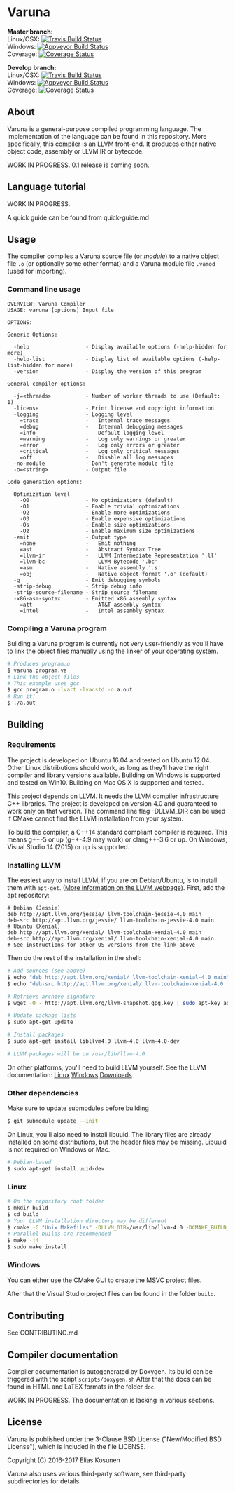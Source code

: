 # Varuna

**Master branch:**  
Linux/OSX: [![Travis Build Status](https://img.shields.io/travis/varuna-lang/varuna/master.svg)](https://travis-ci.org/varuna-lang/varuna)  
Windows: [![Appveyor Build Status](https://img.shields.io/appveyor/ci/varuna-lang/varuna/master.svg)](https://ci.appveyor.com/project/varuna-lang/varuna/branch/master)  
Coverage: [![Coverage Status](https://img.shields.io/coveralls/varuna-lang/varuna/master.svg)](https://coveralls.io/github/varuna-lang/varuna?branch=master)

**Develop branch:**  
Linux/OSX: [![Travis Build Status](https://img.shields.io/travis/varuna-lang/varuna/develop.svg)](https://travis-ci.org/varuna-lang/varuna)  
Windows: [![Appveyor Build Status](https://img.shields.io/appveyor/ci/varuna-lang/varuna/develop.svg)](https://ci.appveyor.com/project/varuna-lang/varuna/branch/develop)  
Coverage: [![Coverage Status](https://img.shields.io/coveralls/varuna-lang/varuna/develop.svg)](https://coveralls.io/github/varuna-lang/varuna?branch=develop)

## About

Varuna is a general-purpose compiled programming language.
The implementation of the language can be found in this repository.
More specifically, this compiler is an LLVM front-end.
It produces either native object code, assembly or LLVM IR or bytecode.

WORK IN PROGRESS. 0.1 release is coming soon.

## Language tutorial

WORK IN PROGRESS.

A quick guide can be found from quick-guide.md

## Usage

The compiler compiles a Varuna source file (or *module*) to
a native object file `.o` (or optionally some other format) and
a Varuna module file `.vamod` (used for importing).

### Command line usage

```
OVERVIEW: Varuna Compiler
USAGE: varuna [options] Input file

OPTIONS:

Generic Options:

  -help                  - Display available options (-help-hidden for more)
  -help-list             - Display list of available options (-help-list-hidden for more)
  -version               - Display the version of this program

General compiler options:

  -j=<threads>           - Number of worker threads to use (Default: 1)
  -license               - Print license and copyright information
  -logging               - Logging level
    =trace               -   Internal trace messages
    =debug               -   Internal debugging messages
    =info                -   Default logging level
    =warning             -   Log only warnings or greater
    =error               -   Log only errors or greater
    =critical            -   Log only critical messages
    =off                 -   Disable all log messages
  -no-module             - Don't generate module file
  -o=<string>            - Output file

Code generation options:

  Optimization level
    -O0                  - No optimizations (default)
    -O1                  - Enable trivial optimizations
    -O2                  - Enable more optimizations
    -O3                  - Enable expensive optimizations
    -Os                  - Enable size optimizations
    -Oz                  - Enable maximum size optimizations
  -emit                  - Output type
    =none                -   Emit nothing
    =ast                 -   Abstract Syntax Tree
    =llvm-ir             -   LLVM Intermediate Representation '.ll'
    =llvm-bc             -   LLVM Bytecode '.bc'
    =asm                 -   Native assembly '.s'
    =obj                 -   Native object format '.o' (default)
  -g                     - Emit debugging symbols
  -strip-debug           - Strip debug info
  -strip-source-filename - Strip source filename
  -x86-asm-syntax        - Emitted x86 assembly syntax
    =att                 -   AT&T assembly syntax
    =intel               -   Intel assembly syntax
```

### Compiling a Varuna program

Building a Varuna program is currently not very user-friendly as you'll have to link the object files manually using the linker of your operating system.

```sh
# Produces program.o
$ varuna program.va
# Link the object files
# This example uses gcc
$ gcc program.o -lvart -lvacstd -o a.out
# Run it!
$ ./a.out
```

## Building

### Requirements

The project is developed on Ubuntu 16.04 and tested on Ubuntu 12.04.
Other Linux distributions should work, as long as they'll have the right compiler and library versions available.
Building on Windows is supported and tested on Win10.
Building on Mac OS X is supported and tested.

This project depends on LLVM. It needs the LLVM compiler infrastructure C++ libraries.
The project is developed on version 4.0 and guaranteed to work only on that version.
The command line flag -DLLVM_DIR can be used if CMake cannot find the LLVM installation from your system.

To build the compiler, a C++14 standard compliant compiler is required. This means g++-5 or up (g++-4.9 may work) or clang++-3.6 or up.
On Windows, Visual Studio 14 (2015) or up is supported.

### Installing LLVM

The easiest way to install LLVM, if you are on Debian/Ubuntu, is to install them with `apt-get`. ([More information on the LLVM webpage](http://apt.llvm.org/)). First, add the apt repository:

```
# Debian (Jessie)
deb http://apt.llvm.org/jessie/ llvm-toolchain-jessie-4.0 main
deb-src http://apt.llvm.org/jessie/ llvm-toolchain-jessie-4.0 main
# Ubuntu (Xenial)
deb http://apt.llvm.org/xenial/ llvm-toolchain-xenial-4.0 main
deb-src http://apt.llvm.org/xenial/ llvm-toolchain-xenial-4.0 main
# See instructions for other OS versions from the link above
```

Then do the rest of the installation in the shell:

```sh
# Add sources (see above)
$ echo "deb http://apt.llvm.org/xenial/ llvm-toolchain-xenial-4.0 main" | sudo tee -a /etc/apt/sources.list > /dev/null
$ echo "deb-src http://apt.llvm.org/xenial/ llvm-toolchain-xenial-4.0 main" | sudo tee -a /etc/apt/sources.list > /dev/null

# Retrieve archive signature
$ wget -O - http://apt.llvm.org/llvm-snapshot.gpg.key | sudo apt-key add -

# Update package lists
$ sudo apt-get update

# Install packages
$ sudo apt-get install libllvm4.0 llvm-4.0 llvm-4.0-dev

# LLVM packages will be on /usr/lib/llvm-4.0
```

On other platforms, you'll need to build LLVM yourself.
See the LLVM documentation:
[Linux](http://llvm.org/docs/GettingStarted.html)
[Windows](http://llvm.org/docs/GettingStartedVS.html)
[Downloads](releases.llvm.org/download.html#4.0.0)

### Other dependencies

Make sure to update submodules before building

```sh
$ git submodule update --init
```

On Linux, you'll also need to install libuuid.
The library files are already installed on some distributions, but the header files may be missing.
Libuuid is not required on Windows or Mac.

```sh
# Debian-based
$ sudo apt-get install uuid-dev
```

### Linux

```sh
# On the repository root folder
$ mkdir build
$ cd build
# Your LLVM installation directory may be different
$ cmake -G "Unix Makefiles" -DLLVM_DIR=/usr/lib/llvm-4.0 -DCMAKE_BUILD_TYPE=Release -DBUILD_TESTS=OFF ..
# Parallel builds are recommended
$ make -j4
$ sudo make install
```

### Windows

You can either use the CMake GUI to create the MSVC project files.

After that the Visual Studio project files can be found in the folder `build`.

## Contributing

See CONTRIBUTING.md

## Compiler documentation

Compiler documentation is autogenerated by Doxygen. Its build can be triggered with the script `scripts/doxygen.sh`
After that the docs can be found in HTML and LaTEX formats in the folder `doc`.

WORK IN PROGRESS.
The documentation is lacking in various sections.

## License

Varuna is published under the 3-Clause BSD License ("New/Modified BSD License"),
which is included in the file LICENSE.

Copyright (C) 2016-2017 Elias Kosunen

Varuna also uses various third-party software, see third-party subdirectories for details.
